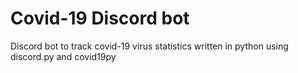 # Covid-19 Discord bot

Discord bot to track covid-19 virus statistics written in python using discord.py and covid19py
